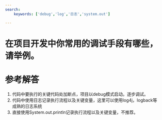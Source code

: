 ```yaml
---
search:
    keywords: ['debug','log','日志','system.out']

---
```

# 在项目开发中你常用的调试手段有哪些，请举例。

# 参考解答

1. 代码中要执行的关键代码处加断点，项目以debug模式启动。逐步调试。
2. 代码中使用日志记录执行流程以及关键变量，这里可以使用log4j，logback等成熟的日志系统
3. 直接使用System.out.println记录执行流程以及关键变量，不推荐。